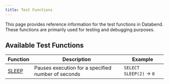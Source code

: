 ```yaml
---
title: Test Functions
---
```


This page provides reference information for the test functions in Databend. These functions are primarily used for testing and debugging purposes.

## Available Test Functions

| Function | Description | Example |
|----------|-------------|--------|
| [SLEEP](sleep) | Pauses execution for a specified number of seconds | `SELECT SLEEP(2)` → `0` |

